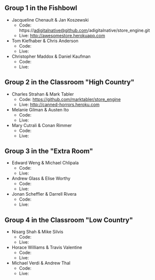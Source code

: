 ## Group 1 in the Fishbowl

* Jacqueline Chenault & Jan Koszewski
  * Code: https://adigitalnative@github.com/adigitalnative/store_engine.git
  * Live: http://awesomestore.herokuapp.com
* Tom Kiefhaber & Chris Anderson
  * Code:
  * Live:
* Christopher Maddox & Daniel Kaufman
  * Code:
  * Live:

## Group 2 in the Classroom "High Country"

* Charles Strahan & Mark Tabler
  * Code: https://github.com/marktabler/store_engine
  * Live: http://canned-horrors.heroku.com
* Melanie Gilman & Austen Ito
  * Code:
  * Live:
* Mary Cutrali & Conan Rimmer
  * Code:
  * Live:

## Group 3 in the "Extra Room"

* Edward Weng & Michael Chlipala
  * Code:
  * Live:
* Andrew Glass & Elise Worthy
  * Code:
  * Live:
* Jonan Scheffler & Darrell Rivera
  * Code:
  * Live:

## Group 4 in the Classroom "Low Country"

* Nisarg Shah & Mike Silvis
  * Code:
  * Live:
* Horace Williams & Travis Valentine
  * Code:
  * Live:
* Michael Verdi & Andrew Thal
  * Code:
  * Live: